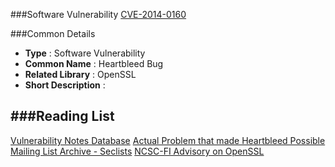 ###Software Vulnerability [CVE-2014-0160](https://cve.mitre.org/cgi-bin/cvename.cgi?name=cve-2014-0160)

###Common Details

* **Type**              : Software Vulnerability
* **Common Name**       : Heartbleed Bug
* **Related Library**   : OpenSSL
* **Short Description** : <Will be added Later>



###Reading List
----------------------------------------------------------------------
[Vulnerability Notes Database](https://www.kb.cert.org/vuls/id/720951)
[Actual Problem that made Heartbleed Possible](https://www.securecoding.cert.org/confluence/display/c/ARR38-C.+Guarantee+that+library+functions+do+not+form+invalid+pointers)
[Mailing List Archive - Seclists](http://seclists.org/oss-sec/2014/q2/22)
[NCSC-FI Advisory on OpenSSL](https://www.viestintavirasto.fi/en/cybersecurity/vulnerabilities/2014/vulnerability-2014-049.html)
